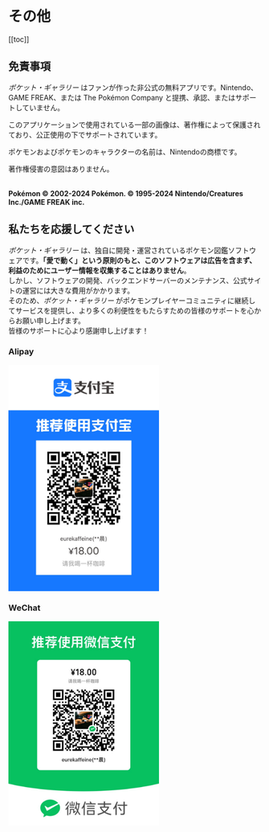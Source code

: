 

# その他

[[toc]]

## 免責事項

_ポケット・ギャラリー_ はファンが作った非公式の無料アプリです。Nintendo、GAME FREAK、または The Pokémon Company と提携、承認、またはサポートしていません。

このアプリケーションで使用されている一部の画像は、著作権によって保護されており、公正使用の下でサポートされています。

ポケモンおよびポケモンのキャラクターの名前は、Nintendoの商標です。

著作権侵害の意図はありません。

\
**Pokémon © 2002-2024 Pokémon. © 1995-2024 Nintendo/Creatures Inc./GAME FREAK inc.**

## 私たちを応援してください

_ポケット・ギャラリー_ は、独自に開発・運営されているポケモン図鑑ソフトウェアです。**「愛で動く」**という原則のもと、このソフトウェアは**広告を含まず、利益のためにユーザー情報を収集することはありません**。\
               しかし、ソフトウェアの開発、バックエンドサーバーのメンテナンス、公式サイトの運営には大きな費用がかかります。 \
               そのため、_ポケット・ギャラリー_ がポケモンプレイヤーコミュニティに継続してサービスを提供し、より多くの利便性をもたらすための皆様のサポートを心からお願い申し上げます。\
               皆様のサポートに心より感謝申し上げます！

### Alipay
<img src="../../.vuepress/public/qr_alipay.jpg" width = "300" alt="Alipay QR Code" align=center />

### WeChat
<img src="../../.vuepress/public/qr_wechat.jpg" width = "300" alt="WeChat QR Code" align=center />